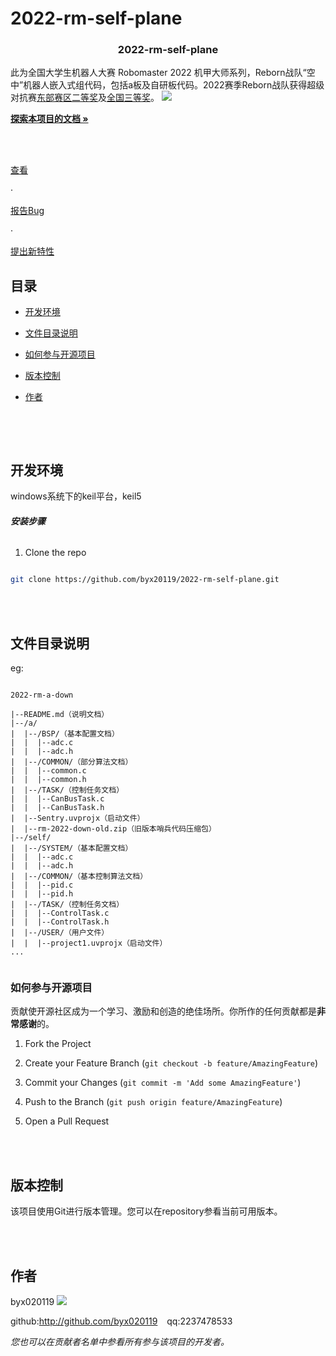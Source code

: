# 2022-rm-self-plane

<!-- PROJECT SHIELDS -->



<h3  align="center">2022-rm-self-plane</h3>

<p  align="center">

此为全国大学生机器人大赛 Robomaster 2022 机甲大师系列，Reborn战队“空中”机器人嵌入式组代码，包括a板及自研板代码。2022赛季Reborn战队获得超级对抗赛[东部赛区二等奖](https://www.robomaster.com/zh-CN/resource/pages/announcement/1463)及[全国三等奖](https://www.robomaster.com/zh-CN/resource/pages/announcement/1477)。
![](https://rm-static.djicdn.com/tem/55708/428eaaef4b6ba1632310756119837520.png)
<br  />

<a  href="https://github.com/byx020119/2022-rm-self-plane"><strong>探索本项目的文档 »</strong></a>

<br  />

<br  />

<a  href="https://github.com/byx020119/2022-rm-self-plane">查看</a>

·

<a  href="https://github.com/byx020119/2022-rm-self-plane/issues">报告Bug</a>

·

<a  href="https://github.com/byx020119/2022-rm-self-plane/issues">提出新特性</a>

</p>  

</p>


## 目录

  

- [开发环境](#开发环境)

- [文件目录说明](#文件目录说明)

- [如何参与开源项目](#如何参与开源项目)

- [版本控制](#版本控制)

- [作者](#作者)


  <br>
</br>

## 开发环境

windows系统下的keil平台，keil5
  

###### **安装步骤**


1. Clone the repo

```sh

git clone https://github.com/byx20119/2022-rm-self-plane.git

```

  <br>
</br>

## 文件目录说明

eg:

  

```

2022-rm-a-down

|--README.md（说明文档）
|--/a/
|  |--/BSP/（基本配置文档）
|  |  |--adc.c
|  |  |--adc.h
|  |--/COMMON/（部分算法文档）
|  |  |--common.c
|  |  |--common.h
|  |--/TASK/（控制任务文档）
|  |  |--CanBusTask.c
|  |  |--CanBusTask.h
|  |--Sentry.uvprojx（启动文件）
|  |--rm-2022-down-old.zip（旧版本哨兵代码压缩包）
|--/self/
|  |--/SYSTEM/（基本配置文档）
|  |  |--adc.c
|  |  |--adc.h
|  |--/COMMON/（基本控制算法文档）
|  |  |--pid.c
|  |  |--pid.h
|  |--/TASK/（控制任务文档）
|  |  |--ControlTask.c
|  |  |--ControlTask.h
|  |--/USER/（用户文件）
|  |  |--project1.uvprojx（启动文件）
...
 

```


### 如何参与开源项目

  

贡献使开源社区成为一个学习、激励和创造的绝佳场所。你所作的任何贡献都是**非常感谢**的。

  
  

1. Fork the Project

2. Create your Feature Branch (`git checkout -b feature/AmazingFeature`)

3. Commit your Changes (`git commit -m 'Add some AmazingFeature'`)

4. Push to the Branch (`git push origin feature/AmazingFeature`)

5. Open a Pull Request

 
<br>
</br>
  

## 版本控制

  

该项目使用Git进行版本管理。您可以在repository参看当前可用版本。

  
<br>
</br>

## 作者

  

byx020119
![](https://avatars.githubusercontent.com/u/92295993?s=48&v=4)

  

github:http://github.com/byx020119 &ensp; qq:2237478533

  

*您也可以在贡献者名单中参看所有参与该项目的开发者。*
  
<br>
</br>




<!-- links -->


<!--stackedit_data:
eyJoaXN0b3J5IjpbMTk2NTA0NjE2NCwzMjk3MDEwMDldfQ==
-->